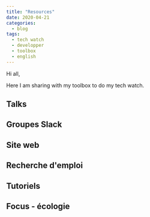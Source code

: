 ```yaml
---
title: "Resources"
date: 2020-04-21
categories:
  - blog
tags: 
  - tech watch
  - developper 
  - toolbox
  - english
---
```


Hi all, 

Here I am sharing with my toolbox to do my tech watch. 

## Talks

## Groupes Slack

## Site web

## Recherche d'emploi


## Tutoriels

## Focus - écologie
